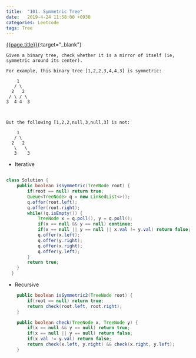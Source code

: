 ```yaml
---
title:  "101. Symmetric Tree"
date:   2019-4-24 11:58:00 +0930
categories: Leetcode
tags: Tree
---
```


[{{page.title}}](https://leetcode.com/problems/symmetric-tree/){:target="_blank"}

    Given a binary tree, check whether it is a mirror of itself (ie, symmetric around its center).

    For example, this binary tree [1,2,2,3,4,4,3] is symmetric:

        1
       / \
      2   2
     / \ / \
    3  4 4  3



    But the following [1,2,2,null,3,null,3] is not:

        1
       / \
      2   2
       \   \
       3    3




* Iterative

```java

class Solution {
    public boolean isSymmetric(TreeNode root) {
        if(root == null) return true;
        Queue<TreeNode> q = new LinkedList<>();
        q.offer(root.left);
        q.offer(root.right);
        while(!q.isEmpty()) {
            TreeNode x = q.poll(), y = q.poll();
            if(x == null && y == null) continue;
            if(x == null || y == null || x.val != y.val) return false;
            q.offer(x.left);
            q.offer(y.right);
            q.offer(x.right);
            q.offer(y.left);
        }
        return true;
    }
  }
```

* Recursive

```java
    public boolean isSymmetric2(TreeNode root) {
        if(root == null) return true;
        return check(root.left, root.right);
    }

    public boolean check(TreeNode x, TreeNode y) {
        if(x == null && y == null) return true;
        if(x == null || y == null) return false;
        if(x.val != y.val) return false;
        return check(x.left, y.right) && check(x.right, y.left);
    }
```

